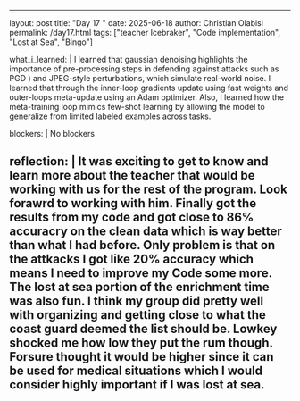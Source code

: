 
---
layout: post
title: "Day 17 "
date: 2025-06-18
author: Christian Olabisi
permalink: /day17.html
tags: ["teacher Icebraker", "Code implementation", "Lost at Sea", "Bingo"]

what_i_learned: |
  I learned that gaussian denoising  highlights the importance of pre-processing steps in defending against attacks such as PGD ) and JPEG-style perturbations, which simulate real-world noise. I learned that through the inner-loop gradients  update using fast weights and outer-loops meta-update using an Adam optimizer. Also, I learned how the meta-training loop mimics few-shot learning by allowing the model to generalize from limited labeled examples across tasks.
  
blockers: |
  No blockers

reflection: |
  It was exciting to get to know and learn more about the teacher that would be working with us for the rest of the program. Look forawrd to working with him. Finally got the results from my code and got close to 86% accuracry on the clean data which is way better than what I had before. Only problem is that on the attkacks I got like 20% accuracy which means I need to improve my Code some more. The lost at sea portion of the enrichment time was also fun. I think my group did pretty well with organizing and getting close to what the coast guard deemed the list should be. Lowkey shocked me how low they put the rum though. Forsure thought it would be higher since it can be used for medical situations which I would consider highly important if I was lost at sea.
---

